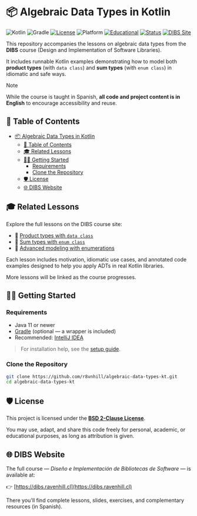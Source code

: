 # 📦 Algebraic Data Types in Kotlin

![Kotlin](https://img.shields.io/badge/kotlin-2.2.0-7F52FF?logo=kotlin)
![Gradle](https://img.shields.io/badge/build%20tool-gradle-02303A?logo=gradle)
[![License](https://img.shields.io/badge/license-BSD--2--Clause-blue.svg)](https://opensource.org/licenses/BSD-2-Clause)
![Platform](https://img.shields.io/badge/platform-JVM-orange)
[![Educational](https://img.shields.io/badge/purpose-educational-yellow)](https://dibs.ravenhill.cl)
[![Status](https://img.shields.io/badge/status-stable-brightgreen)]()
[![DIBS Site](https://img.shields.io/badge/website-dibs.ravenhill.cl-purple)](https://dibs.ravenhill.cl)

This repository accompanies the lessons on algebraic data types from the **DIBS** course (Design and Implementation of Software Libraries).

It includes runnable Kotlin examples demonstrating how to model both **product types** (with `data class`) and **sum types** (with `enum class`) in idiomatic and safe ways.

>[!note]
> While the course is taught in Spanish, **all code and project content is in English** to encourage accessibility and reuse.

## 📖 Table of Contents

- [📦 Algebraic Data Types in Kotlin](#-algebraic-data-types-in-kotlin)
  - [📖 Table of Contents](#-table-of-contents)
  - [🎓 Related Lessons](#-related-lessons)
  - [🧑‍💻 Getting Started](#-getting-started)
    - [Requirements](#requirements)
    - [Clone the Repository](#clone-the-repository)
  - [🛡️ License](#️-license)
  - [🌐 DIBS Website](#-dibs-website)


## 🎓 Related Lessons

Explore the full lessons on the DIBS course site:

* 📄 [Product types with `data class`](https://dibs.ravenhill.cl/docs/type-fundamentals/algebraic-data-types/records-2/kt/)
* 📄 [Sum types with `enum class`](https://dibs.ravenhill.cl/docs/type-fundamentals/algebraic-data-types/enums/kt/)
* 📄 [Advanced modeling with enumerations](https://dibs.ravenhill.cl/docs/type-fundamentals/algebraic-data-types/idiom-enum/kt)

Each lesson includes motivation, idiomatic use cases, and annotated code examples designed to help you apply ADTs in real Kotlin libraries.

More lessons will be linked as the course progresses.

## 🧑‍💻 Getting Started

### Requirements

- Java 11 or newer
- [Gradle](https://gradle.org/) (optional — a wrapper is included)
- Recommended: [IntelliJ IDEA](https://www.jetbrains.com/idea/)

> For installation help, see the [setup guide](https://dibs.ravenhill.cl/docs/installation).

### Clone the Repository

```bash
git clone https://github.com/r8vnhill/algebraic-data-types-kt.git
cd algebraic-data-types-kt
```
## 🛡️ License

This project is licensed under the **[BSD 2-Clause License](./LICENSE)**.

You may use, adapt, and share this code freely for personal, academic, or educational purposes, as long as attribution is given.

## 🌐 DIBS Website

The full course — *Diseño e Implementación de Bibliotecas de Software* — is available at:

👉 [https://dibs.ravenhill.cl](https://dibs.ravenhill.cl)

There you'll find complete lessons, slides, exercises, and complementary resources (in Spanish).
